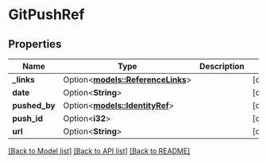 # GitPushRef

## Properties

Name | Type | Description | Notes
------------ | ------------- | ------------- | -------------
**_links** | Option<[**models::ReferenceLinks**](ReferenceLinks.md)> |  | [optional]
**date** | Option<**String**> |  | [optional]
**pushed_by** | Option<[**models::IdentityRef**](IdentityRef.md)> |  | [optional]
**push_id** | Option<**i32**> |  | [optional]
**url** | Option<**String**> |  | [optional]

[[Back to Model list]](../README.md#documentation-for-models) [[Back to API list]](../README.md#documentation-for-api-endpoints) [[Back to README]](../README.md)


